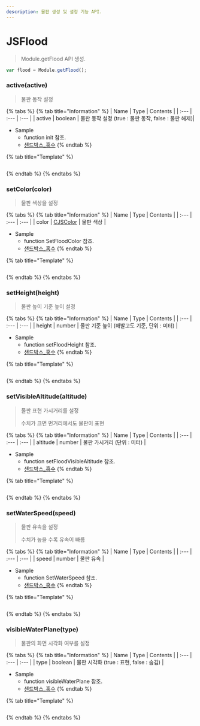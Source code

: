 ```yaml
---
description: 물판 생성 및 설정 기능 API.
---
```


# JSFlood

> Module.getFlood API 생성.

```javascript
var flood = Module.getFlood();
```

### active(active)

> 물판 동작 설정

{% tabs %}
{% tab title="Information" %}
| Name | Type | Contents |
| :--- | :--- | :--- |
| active | boolean | 물판 동작 설정 (true : 물판 동작, false : 물판 해제)| 

* Sample
  * function init 참조.
  * [샌드박스\_홍수](http://sandbox.dtwincloud.com/code/main.do?id=weather_flood)
{% endtab %}

{% tab title="Template" %}
```javascript
```
{% endtab %}
{% endtabs %}

### setColor(color)

> 물판 색상을 설정

{% tabs %}
{% tab title="Information" %}
| Name | Type | Contents |
| :--- | :--- | :--- |
| color | [CJSColor](../core/jscolor.md) | 물판 색상 |

* Sample
  * function SetFloodColor 참조.
  * [샌드박스\_홍수](http://sandbox.dtwincloud.com/code/main.do?id=weather_flood)
{% endtab %}

{% tab title="Template" %}
```javascript
```
{% endtab %}
{% endtabs %}

### setHeight(height)

> 물판 높이 기준 높이 설정

{% tabs %}
{% tab title="Information" %}
| Name | Type | Contents |
| :--- | :--- | :--- |
| height | number | 물판 기준 높이 (해발고도 기준, 단위 : 미터) |

* Sample
  * function setFloodHeight 참조.
  * [샌드박스\_홍수](http://sandbox.dtwincloud.com/code/main.do?id=weather_flood)
{% endtab %}

{% tab title="Template" %}
```javascript
```
{% endtab %}
{% endtabs %}

### setVisibleAltitude(altitude)

> 물판 표현 가시거리를 설정
>
> 수치가 크면 먼거리에서도 물판이 표현

{% tabs %}
{% tab title="Information" %}
| Name | Type | Contents |
| :--- | :--- | :--- |
| altitude | number | 물판 가시거리 (단위 : 미터) |

* Sample
  * function setFloodVisibleAltitude 참조.
  * [샌드박스\_홍수](http://sandbox.dtwincloud.com/code/main.do?id=weather_flood)
{% endtab %}

{% tab title="Template" %}
```javascript
```
{% endtab %}
{% endtabs %}

### setWaterSpeed(speed)
> 물판 유속을 설정
> 
> 수치가 높을 수록 유속이 빠름

{% tabs %}
{% tab title="Information" %}
| Name | Type | Contents |
| :--- | :--- | :--- |
| speed | number | 물판 유속 |

* Sample
  * function SetWaterSpeed 참조.
  * [샌드박스\_홍수](http://sandbox.dtwincloud.com/code/main.do?id=weather_flood)
{% endtab %}

{% tab title="Template" %}
```javascript
```
{% endtab %}
{% endtabs %}

### visibleWaterPlane(type)
> 물판의 화면 시각화 여부를 설정

{% tabs %}
{% tab title="Information" %}
| Name | Type | Contents |
| :--- | :--- | :--- |
| type | boolean | 물판 시각화 (true : 표현, false : 숨김) |
  
* Sample
  * function visibleWaterPlane 참조.
  * [샌드박스\_홍수](http://sandbox.dtwincloud.com/code/main.do?id=weather_flood)
{% endtab %}

{% tab title="Template" %}
```javascript
```
{% endtab %}
{% endtabs %}